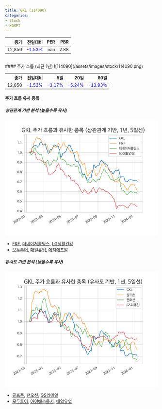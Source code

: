 ```yaml
---
title: GKL (114090)
categories:
- Stock
- KOSPI
---
```


|종가|전일대비|PER|PBR|
|---:|-------:|--:|---:|
|12,850|<span style="color: blue">-1.53%</span>|nan|2.88|

<!-- more -->
<br>
#### 주가 흐름 (최근 1년)
![114090](/assets/images/stock/114090.png)

|종가|전일대비|5일|20일|60일|
|---:|-------:|--:|---:|---:|
|12,850|<span style="color: blue">-1.53%</span>|<span style="color: blue">-3.17%</span>|<span style="color: blue">-5.24%</span>|<span style="color: blue">-13.93%</span>|

<!-- more -->

#### 주가 흐름 유사 종목

##### 상관관계 기반 분석 (높을수록 유사)
![114090](/assets/images/stock/114090_corr.png)
- [F&F](/383220/), [더네이쳐홀딩스](/298540/), [LG생활건강](/051900/)
- [모두투어](/080160/), [매일유업](/267980/), [에치에프알](/230240/)

##### 유사도 기반 분석 (낮을수록 유사)	
![114090](/assets/images/stock/114090_sim.png)
- [골프존](/215000/), [팬오션](/028670/), [GS리테일](/007070/)
- [모두투어](/080160/), [아이에스동서](/010780/), [매일유업](/267980/)